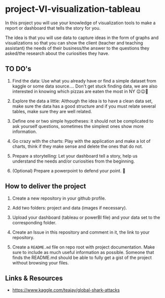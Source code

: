 

# project-VI-visualization-tableau

In this project you will use your knowledge of visualization tools to make a report or dashboard that tells the story for you.

The idea is that you will use data to capture ideas in the form of graphs and visualizations so that you can show the client (teacher and teaching assistant) the needs of their business/the answer to the questions they asked/the research about the curiosities they have.


## TO DO's

1. Find the data: Use what you already have or find a simple dataset from kaggle or some data source....  Don't get stuck finding data, we are also interested in knowing which pizzas are eaten the most in NY 😉😉🍕

2. Explore the data a little: Although the idea is to have a clean data set, make sure the data has a good structure and if you must relate several tables, make sure they are well related.

3. Define one or two simple hypotheses: it should not be complicated to ask yourself questions, sometimes the simplest ones show more information.

4. Go crazy with the charts: Play with the application and make a lot of charts, think if they make sense and delete the ones that do not.

5. Prepare a storytelling: Let your dashboard tell a story, help us understand the needs and/or curiosities from the beginning.

6. (Optional) Prepare a powerpoint to defend your point. 💪

## How to deliver the project

1. Create a new repository in your github profile.

2. Add two folders: project and data (images if necessary).

3. Upload your dashboard (tableau or powerBI file) and your data set to the corresponding folder.

4. Create an Issue in this repository and comment in it, the link to your repository.

5. Create a `README.md` file on repo root with project documentation. Make sure to include as much useful information as possible. Someone that finds the README.md should be able to fully get a gist of the project without browsing your files.

## Links & Resources

- <https://www.kaggle.com/teajay/global-shark-attacks>

